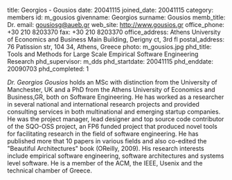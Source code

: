 title: Georgios - Gousios
date: 20041115
joined_date: 20041115
category: members
id: m_gousios
givenname: Georgios
surname: Gousios
memb_title: Dr.
email: gousiosg@aueb.gr
web_site: http://www.gousios.gr
office_phone: +30 210 8203370
fax: +30 210 8203370
office_address: Athens University of Economics and Business Main Building, Derigny ct, 3rd fl
postal_address: 76 Patission str, 104 34, Athens, Greece
photo: m_gousios.jpg
phd_title: Tools and Methods for Large Scale Empirical Software Engineering Research
phd_supervisor: m_dds
phd_startdate: 20041115
phd_enddate: 20090703
phd_completed: 1

_Dr. Georgios Gousios_ holds an MSc with distinction from the University of Manchester, UK and a PhD from the Athens University of Economics and Business,GR, both on Software Engineering. He has worked as a researcher in several national and international research projects and provided consulting services in both multinational and emerging startup companies. He was the project manager, lead designer and top source code contributor of the SQO-OSS project, an FP6 funded project that produced novel tools for facilitating research in the field of software engineering. He has published more that 10 papers in various fields and also co-edited the "Beautiful Architectures" book (OReilly, 2009). His research interests include empirical software engineering, software architectures and systems level software. He is a member of the ACM, the IEEE, Usenix and the technical chamber of Greece.
